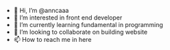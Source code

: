- 👋 Hi, I’m @anncaaa
- 👀 I’m interested in front end developer
- 🌱 I’m currently learning fundamental in programming
- 💞️ I’m looking to collaborate on building website
- 📫 How to reach me in here

<!---
anncaaa/anncaaa is a ✨ special ✨ repository because its `README.md` (this file) appears on your GitHub profile.
You can click the Preview link to take a look at your changes.
--->
